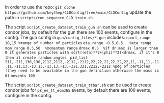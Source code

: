 In order to use the repo:
`git clone https://github.com/key4hep/CLDConfig/tree/main/CLDConfig`
update the path in `scripts/run_sequence_CLD_train.sh`. 

The script `script_create_dataset_train_gun.sh` can be used to create condor jobs, by default for the gun there are 100 events, configure in the config. 
The gun config in `gun/config_files/*.gun` includes:
`npart_range 10,15 %range of number of particles`
`eta_range -0.5,0.5   %eta range`
`mom_range 0.5,50  %momentum range`
`drmax 0.5  %if dr max is larger than 0 it generates particles with sqrt((eta)**2+(phi)**2)<drmax, if it's 0 then it create random angles `
`pid_list 211,-211,130,130,2112,2112,-2112,-2112,22,22,22,22,22,22,11,-11,11,-11,11,-11,13,-13,13,-13,13,-13,-321,321,2212,-2212 %pdg of particles (they need to be available in the gun definition otherwise the mass is 0)`
`nevents 100`

The script `script_create_dataset_train_ttbar.sh` can be used to create condor jobs for `p8_ee_tt_ecm365` events, by default there are 100 events, configure in the config. 
